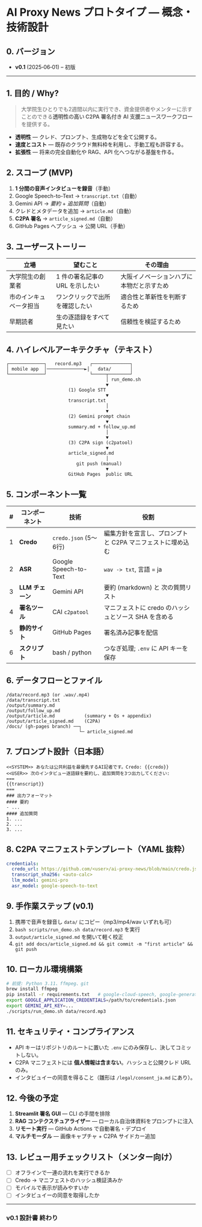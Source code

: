 # AI Proxy News プロトタイプ ― 概念・技術設計

## 0. バージョン

* **v0.1** (2025‑06‑01) – 初版

---

## 1. 目的 / Why?

> 大学院生ひとりでも2週間以内に実行でき、資金提供者やメンターに示すことのできる**透明性の高い C2PA 署名付き AI 支援ニュースワークフロー**を提供する。

* **透明性** ― クレド、プロンプト、生成物などを全て公開する。
* **速度とコスト** ― 既存のクラウド無料枠を利用し、手動工程も許容する。
* **拡張性** ― 将来の完全自動化や RAG、API 化へつながる基盤を作る。

## 2. スコープ (MVP)

1. **1 分間の音声インタビューを録音**（手動）
2. Google Speech-to-Text → `transcript.txt`（自動）
3. Gemini API → *要約* + *追加質問*（自動）
4. クレドとメタデータを追加 → `article.md`（自動）
5. **C2PA 署名** → `article_signed.md`（自動）
6. GitHub Pages へプッシュ → 公開 URL（手動）

## 3. ユーザーストーリー

| 立場                 | 望むこと                              | その理由                                   |
| -------------------- | ------------------------------------ | ------------------------------------------ |
| 大学院生の創業者     | 1 件の署名記事の URL を示したい        | 大阪イノベーションハブに本物だと示すため   |
| 市のインキュベータ担当 | ワンクリックで出所を確認したい        | 適合性と革新性を判断するため               |
| 早期読者             | 生の逐語録をすべて見たい               | 信頼性を検証するため                       |

## 4. ハイレベルアーキテクチャ（テキスト）

```
┌─────────────┐   record.mp3   ┌──────────────┐
│ mobile app  │──────────────►│   data/       │
└─────────────┘                └─────┬────────┘
                                     │ run_demo.sh
                                     ▼
                       (1) Google STT
                                     ▼
                       transcript.txt
                                     │
                                     ▼
                       (2) Gemini prompt chain
                                     ▼
                       summary.md + follow_up.md
                                     │
                                     ▼
                       (3) C2PA sign (c2patool)
                                     ▼
                       article_signed.md
                                     │
                          git push (manual)
                                     ▼
                       GitHub Pages  public URL
```

## 5. コンポーネント一覧

| # | コンポーネント   | 技術                         | 役割                                       |
| - | --------------- | --------------------------- | ----------------------------------------- |
| 1 | **Credo**       | `credo.json` (5～6行)       | 編集方針を宣言し、プロンプトと C2PA マニフェストに埋め込む |
| 2 | **ASR**         | Google Speech-to-Text            | `wav -> txt`, 言語 = ja                   |
| 3 | **LLM チェーン** | Gemini API  | 要約 (markdown) と 次の質問リスト          |
| 4 | **署名ツール**   | CAI `c2patool`             | マニフェストに credo のハッシュとソース SHA を含める |
| 5 | **静的サイト**   | GitHub Pages               | 署名済み記事を配信                         |
| 6 | **スクリプト**   | bash / python              | つなぎ処理; `.env` に API キーを保存        |

## 6. データフローとファイル

```
/data/record.mp3 (or .wav/.mp4)
/data/transcript.txt
/output/summary.md
/output/follow_up.md
/output/article.md           (summary + Qs + appendix)
/output/article_signed.md    (C2PA)
/docs/ (gh‑pages branch) ──┐
                           └─ article_signed.md
```

## 7. プロンプト設計（日本語）

```text
<<SYSTEM>> あなたは公共利益を最優先するAI記者です。Credo: {{credo}}
<<USER>> 次のインタビュー逐語録を要約し、追加質問を3つ出力してください:
===
{{transcript}}
===
### 出力フォーマット
#### 要約
- ...
#### 追加質問
1. ...
2. ...
3. ...
```

## 8. C2PA マニフェストテンプレート（YAML 抜粋）

```yaml
credentials:
  credo_url: https://github.com/<user>/ai-proxy-news/blob/main/credo.json
  transcript_sha256: <auto-calc>
  llm_model: gemini-pro
  asr_model: google-speech-to-text
```

## 9. 手作業ステップ (v0.1)

1. 携帯で音声を録音し `data/` にコピー（mp3/mp4/wav いずれも可）
2. `bash scripts/run_demo.sh data/record.mp3` を実行
3. `output/article_signed.md` を開いて軽く校正
4. `git add docs/article_signed.md && git commit -m "first article" && git push`

## 10. ローカル環境構築

```bash
# 前提: Python 3.11、ffmpeg、git
brew install ffmpeg
pip install -r requirements.txt   # google-cloud-speech, google-generativeai, python-dotenv
export GOOGLE_APPLICATION_CREDENTIALS=/path/to/credentials.json
export GEMINI_API_KEY=...
./scripts/run_demo.sh data/record.mp3
```

## 11. セキュリティ・コンプライアンス

* API キーはリポジトリのルートに置いた `.env` にのみ保存し、決してコミットしない。
* C2PA マニフェストには **個人情報は含まない**。ハッシュと公開クレド URL のみ。
* インタビュイーの同意を得ること（雛形は `/legal/consent_ja.md` にあり）。

## 12. 今後の予定

1. **Streamlit 署名 GUI** ― CLI の手間を排除
2. **RAG コンテクスチュアライザー** ― ローカル自治体資料をプロンプトに注入
3. **リモート実行** ― GitHub Actions で自動署名・デプロイ
4. **マルチモーダル** ― 画像キャプチャ + C2PA サイドカー追加

## 13. レビュー用チェックリスト（メンター向け）

* [ ] オフラインで一連の流れを実行できるか
* [ ] Credo → マニフェストのハッシュ検証済みか
* [ ] モバイルで表示が読みやすいか
* [ ] インタビュイーの同意を取得したか

---

### v0.1 設計書 終わり
